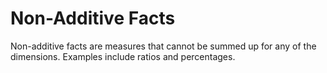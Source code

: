 # Non-Additive Facts

Non-additive facts are measures that cannot be summed up for any of the dimensions. Examples include ratios and percentages.
